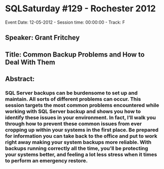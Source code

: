 # SQLSaturday #129 - Rochester 2012
Event Date: 12-05-2012 - Session time: 00:00:00 - Track: F
## Speaker: Grant Fritchey
## Title: Common Backup Problems and How to Deal With Them
## Abstract:
### SQL Server backups can be burdensome to set up and maintain. All sorts of different problems can occur. This session targets the most common problems encountered while working with SQL Server backup and shows you how to identify these issues in your environment. In fact, I’ll walk you through how to prevent these common issues from ever cropping up within your systems in the first place. Be prepared for information you can take back to the office and put to work right away making your system backups more reliable. With backups running correctly all the time, you’ll be protecting your systems better, and feeling a lot less stress when it times to perform an emergency restore.
